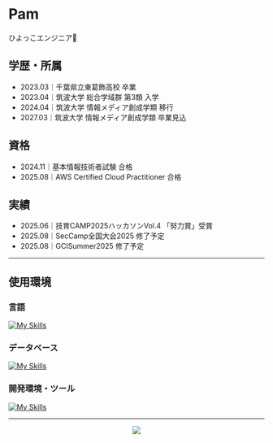 # Pam
ひよっこエンジニア🐣

## 学歴・所属
- 2023.03｜千葉県立東葛飾高校 卒業
- 2023.04｜筑波大学 総合学域群 第3類 入学
- 2024.04｜筑波大学 情報メディア創成学類 移行
- 2027.03｜筑波大学 情報メディア創成学類 卒業見込

## 資格
- 2024.11｜基本情報技術者試験 合格
- 2025.08｜AWS Certified Cloud Practitioner 合格

## 実績
- 2025.06｜技育CAMP2025ハッカソンVol.4  「努力賞」受賞
- 2025.08｜SecCamp全国大会2025 修了予定
- 2025.08｜GCISummer2025 修了予定

---

## 使用環境

### 言語
[![My Skills](https://skillicons.dev/icons?i=html,css,c,cpp,go,js,ts,py,ruby)](https://skillicons.dev)
### データベース
[![My Skills](https://skillicons.dev/icons?i=dynamodb,mongo,mysql,postgres,redis,sqlite)](https://skillicons.dev)
### 開発環境・ツール
[![My Skills](https://skillicons.dev/icons?i=aws,docker,kubernetes,figma,notion,obsidian,latex,linux)](https://skillicons.dev)


---

<p align="center">
  <img src="https://github-profile-trophy.vercel.app/?username=pamo0827&theme=radical" />
</p>
